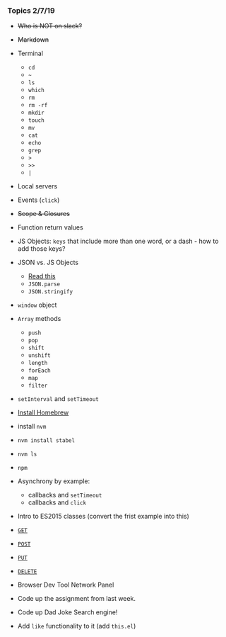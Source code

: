 ### Topics 2/7/19
- ~~Who is NOT on slack?~~
- ~~Markdown~~
- Terminal
	- `cd` 
	- `~`
	- `ls`
	- `which`
	- `rm`
	- `rm -rf`
	- `mkdir`
	- `touch`
	- `mv`
	- `cat`
	- `echo`
	- `grep`
	- `>`
	- `>>`
	- `|`
- Local servers
- Events (`click`)
- ~~Scope & Closures~~
- Function return values
- JS Objects: `keys` that include more than one word, or a dash - how to add those keys?
- JSON vs. JS Objects
	- [Read this](https://stackoverflow.com/questions/8294088/javascript-object-vs-json)	 
	- `JSON.parse`
	- `JSON.stringify`
- `window` object
- `Array` methods
	- `push`
	- `pop`
	- `shift`
	- `unshift`
	- `length`
	- `forEach`
	- `map`
	- `filter`
- `setInterval` and `setTimeout`
- [Install Homebrew](https://brew.sh/)
- install `nvm`
- `nvm install stabel`
- `nvm ls`
- `npm`
- Asynchrony by example:
	- callbacks and `setTimeout`
	- callbacks and `click`
- Intro to ES2015 classes (convert the frist example into this)
- [`GET`](https://developer.mozilla.org/en-US/docs/Web/HTTP/Methods/GET) 
- [`POST`](https://developer.mozilla.org/en-US/docs/Web/HTTP/Methods/POST) 
- [`PUT`](https://developer.mozilla.org/en-US/docs/Web/HTTP/Methods/PUT) 
- [`DELETE`](https://developer.mozilla.org/en-US/docs/Web/HTTP/Methods/DELETE)
- Browser Dev Tool Network Panel
- Code up the assignment from last week.
- Code up Dad Joke Search engine! 


- Add `like` functionality to it (add `this.el`)